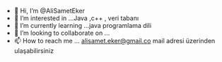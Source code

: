 - 👋 Hi, I’m @AliSametEker
- 👀 I’m interested in ...Java ,c++ , veri tabanı 
- 🌱 I’m currently learning ...java programlama dili 
- 💞️ I’m looking to collaborate on ...
- 📫 How to reach me ... alisamet.eker@gmail.co mail adresi üzerinden  ulaşabilirsiniz

<!---
AliSametEker/AliSametEker is a ✨ special ✨ repository because its `README.md` (this file) appears on your GitHub profile.
You can click the Preview link to take a look at your changes.
--->
